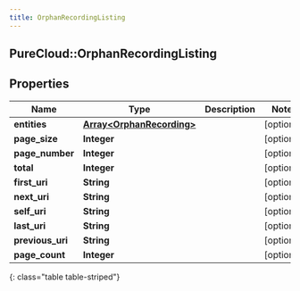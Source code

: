 ```yaml
---
title: OrphanRecordingListing
---
```

## PureCloud::OrphanRecordingListing

## Properties

|Name | Type | Description | Notes|
|------------ | ------------- | ------------- | -------------|
| **entities** | [**Array&lt;OrphanRecording&gt;**](OrphanRecording.html) |  | [optional] |
| **page_size** | **Integer** |  | [optional] |
| **page_number** | **Integer** |  | [optional] |
| **total** | **Integer** |  | [optional] |
| **first_uri** | **String** |  | [optional] |
| **next_uri** | **String** |  | [optional] |
| **self_uri** | **String** |  | [optional] |
| **last_uri** | **String** |  | [optional] |
| **previous_uri** | **String** |  | [optional] |
| **page_count** | **Integer** |  | [optional] |
{: class="table table-striped"}


